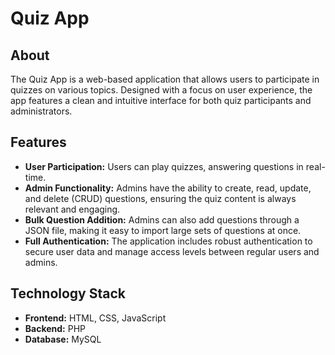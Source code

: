 # Quiz App

## About
The Quiz App is a web-based application that allows users to participate in quizzes on various topics. Designed with a focus on user experience, the app features a clean and intuitive interface for both quiz participants and administrators.

## Features
- **User Participation:** Users can play quizzes, answering questions in real-time.
- **Admin Functionality:** Admins have the ability to create, read, update, and delete (CRUD) questions, ensuring the quiz content is always relevant and engaging.
- **Bulk Question Addition:** Admins can also add questions through a JSON file, making it easy to import large sets of questions at once.
- **Full Authentication:** The application includes robust authentication to secure user data and manage access levels between regular users and admins.

## Technology Stack
- **Frontend:** HTML, CSS, JavaScript
- **Backend:** PHP
- **Database:** MySQL